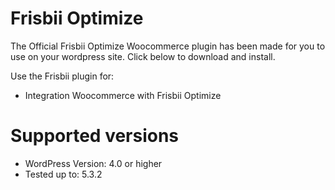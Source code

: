 # Frisbii Optimize

The Official Frisbii Optimize Woocommerce plugin has been made for you to use on your wordpress site. Click below to download
and
install.

Use the Frisbii plugin for:

* Integration Woocommerce with Frisbii Optimize

# Supported versions

* WordPress Version: 4.0 or higher
* Tested up to: 5.3.2

